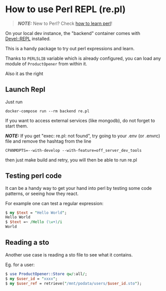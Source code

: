 # How to use Perl REPL (re.pl)

> **_NOTE:_**  New to Perl? Check [how to learn perl](how-to-learn-perl.md)!

On your local dev instance, the "backend" container
comes with [Devel::REPL](https://metacpan.org/pod/Devel::REPL) installed.

This is a handy package to try out perl expressions and learn.

Thanks to `PERL5LIB` variable which is already configured,
you can load any module of `ProductOpener` from within it.

Also it as the right

## Launch Repl

Just run

```
docker-compose run --rm backend re.pl
```

If you want to access external services (like mongodb), do not forget to start them.

**_NOTE:_**  If you get "exec: re.pl: not found", try going to your .env (or .envrc) file and remove the hashtag from the line 
```
CPANMOPTS=--with-develop --with-feature=off_server_dev_tools
```
then just make build and retry, you will then be able to run re.pl

## Testing perl code

It can be a handy way to get your hand into perl by testing some code patterns,
or seeing how they react.

For example one can test a regular expression:

```perl
$ my $text = "Hello World";
Hello World
$ $text =~ /Hello (\w+)/i
World
```

## Reading a sto

Another use case is reading a sto file to see what it contains.

Eg. for a user:

```perl
$ use ProductOpener::Store qw/:all/;
$ my $user_id = "xxxx";
$ my $user_ref = retrieve("/mnt/podata/users/$user_id.sto");
```
